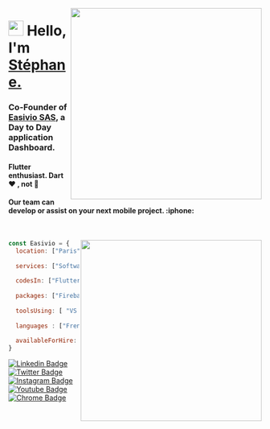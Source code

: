 <p align="left">
<img align="right" height="auto"  width="380" src="https://github-readme-stats.vercel.app/api?username=scadot&count_private=true&show_icons=true&theme=react&bg_color=272929&icon_color=2bc8fe&title_color=2bc8fe&custom_title=Github%20Stats"/>


<h1 align="left"><img src="https://raw.githubusercontent.com/sidbelbase/sidbelbase/master/wave.gif" width="30px"><strong> Hello, I'm <a href="https://www.linkedin.com/in/favierj">Stéphane.</a></strong>
</h1>

<h3 align="left"><strong>Co-Founder of <a href="https://easivio.com">Easivio SAS</a>, a Day to Day application Dashboard.</strong></h3>
<h4 align="left">Flutter enthusiast. Dart ❤️ , not 🎯 </h4>
<h4 align="left"><strong>Our team can develop or assist on your next mobile project. :iphone:</strong></h4>
</p>

<br>

<p align="left">

<img align="right" height="auto"  width="360" src="https://easivio.com/images/iPhoneEasivioLogin.webp" />


```javascript
const Easivio = {
  location: ["Paris", "Annecy"],
  
  services: ["Software Editor", "App developement", "Consulting" ],
  
  codesIn: ["Flutter", "dart", "Javascript", "Java", "..."],
    
  packages: ["Firebase", "Provider", "Auto_route", "Dio", "..."],
  
  toolsUsing: [ "VS Code", "Zoom", "Figma", "Sketch"],
  
  languages : ["French", "English"],
  
  availableForHire: true
}
```

</p>



<p align="left" width="420" >
<a target="_blank" href="https://www.linkedin.com/company/easivio">
<img src="https://img.shields.io/badge/-easivio-blue?style=for-the-badge&logo=Linkedin&logoColor=white&link=https://www.linkedin.com/company/easivio/" alt="Linkedin Badge">
</a>
<a target="_blank" href="https://twitter.com/easvio">
<img src="https://img.shields.io/badge/easvio-1ca0f1?style=for-the-badge&logo=twitter&logoColor=white&link=https://twitter.com/easvio" alt="Twitter Badge">
</a>
<a target="_blank" href="https://instagram.com/sidbelbase/">
<img src="https://img.shields.io/badge/-easvio-E1306C?style=for-the-badge&logo=Instagram&logoColor=white&link=https://instagram.com/easvio/" alt="Instagram Badge">
</a>
<a target="_blank" href="https://www.youtube.com/channel/UCC2zf3suaZBAUmf0q6s1WdQ">
<img src="https://img.shields.io/badge/-easvio-FF0000?style=for-the-badge&logo=Youtube&logoColor=white&link=https://www.youtube.com/channel/UCC2zf3suaZBAUmf0q6s1WdQ" alt="Youtube Badge">
</a>
<a target="_blank" href="https://easivio.com">
<img src="https://img.shields.io/badge/-easvio-000000?style=for-the-badge&logo=Google%20Chrome&logoColor=white&link=https://easivio.com" alt="Chrome Badge">
</a>
</p>
